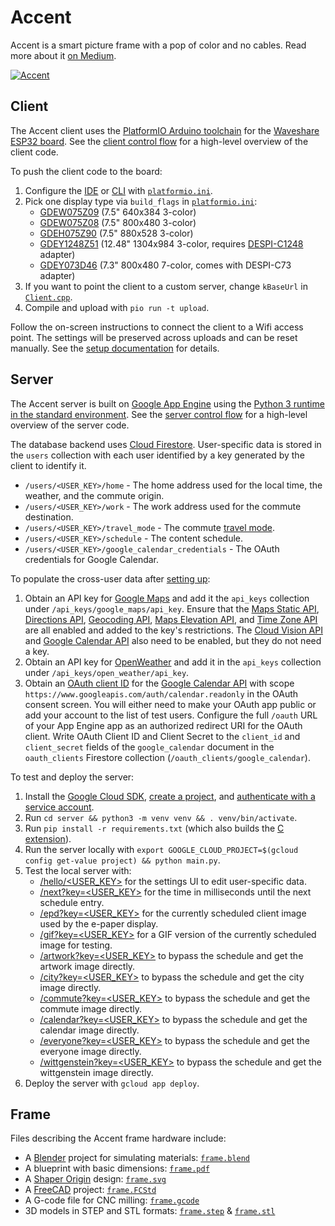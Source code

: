 # Accent

Accent is a smart picture frame with a pop of color and no cables. Read more about it [on Medium](https://accent.ink/info).

[![Accent](accent.gif)](https://accent.ink)

## Client

The Accent client uses the [PlatformIO Arduino toolchain](https://platformio.org) for the [Waveshare ESP32 board](https://www.waveshare.com/wiki/E-Paper_ESP32_Driver_Board). See the [client control flow](client/README.md) for a high-level overview of the client code.

To push the client code to the board:
1. Configure the [IDE](https://platformio.org/platformio-ide) or [CLI](https://platformio.org/install/cli) with [`platformio.ini`](client/platformio.ini).
2. Pick one display type via `build_flags` in [`platformio.ini`](client/platformio.ini):
   - [GDEW075Z09](https://www.e-paper-display.com/products_detail/productId=324.html)  (7.5" 640x384 3-color)
   - [GDEW075Z08](https://www.e-paper-display.com/products_detail/productId=457.html) (7.5" 800x480 3-color)
   - [GDEH075Z90](https://www.good-display.com/product/344.html) (7.5" 880x528 3-color)
   - [GDEY1248Z51](https://www.good-display.com/product/422.html) (12.48" 1304x984 3-color, requires [DESPI-C1248](https://www.e-paper-display.com/products_detail/productId=418.html) adapter)
   - [GDEY073D46](https://www.good-display.com/product/442.html) (7.3" 800x480 7-color, comes with DESPI-C73 adapter)
3. If you want to point the client to a custom server, change `kBaseUrl` in [`Client.cpp`](client/src/Client.cpp).
4. Compile and upload with `pio run -t upload`.

Follow the on-screen instructions to connect the client to a Wifi access point. The settings will be preserved across uploads and can be reset manually. See the [setup documentation](https://accent.ink/setup) for details.

## Server

The Accent server is built on [Google App Engine](https://cloud.google.com/appengine/) using the [Python 3 runtime in the standard environment](https://cloud.google.com/appengine/docs/standard/python3/runtime). See the [server control flow](server/README.md) for a high-level overview of the server code.

The database backend uses [Cloud Firestore](https://firebase.google.com/products/firestore/). User-specific data is stored in the `users` collection with each user identified by a key generated by the client to identify it.
   - `/users/<USER_KEY>/home` - The home address used for the local time, the weather, and the commute origin.
   - `/users/<USER_KEY>/work` - The work address used for the commute destination.
   - `/users/<USER_KEY>/travel_mode` - The commute [travel mode](https://developers.google.com/maps/documentation/directions/intro#TravelModes).
   - `/users/<USER_KEY>/schedule` - The content schedule.
   - `/users/<USER_KEY>/google_calendar_credentials` - The OAuth credentials for Google Calendar.

To populate the cross-user data after [setting up](https://firebase.google.com/docs/firestore/quickstart):
1. Obtain an API key for [Google Maps](https://cloud.google.com/maps-platform) and add it the `api_keys` collection under `/api_keys/google_maps/api_key`. Ensure that the [Maps Static API](https://console.cloud.google.com/apis/library/static-maps-backend.googleapis.com), [Directions API](https://console.cloud.google.com/apis/library/directions-backend.googleapis.com), [Geocoding API](https://console.cloud.google.com/apis/library/geocoding-backend.googleapis.com), [Maps Elevation API](https://console.cloud.google.com/apis/library/elevation-backend.googleapis.com), and [Time Zone API](https://console.cloud.google.com/apis/library/timezone-backend.googleapis.com) are all enabled and added to the key's restrictions. The [Cloud Vision API](https://console.cloud.google.com/apis/library/vision.googleapis.com) and [Google Calendar API](https://console.cloud.google.com/apis/library/calendar-json.googleapis.com) also need to be enabled, but they do not need a key.
2. Obtain an API key for [OpenWeather](https://openweathermap.org/guide) and add it in the `api_keys` collection under `/api_keys/open_weather/api_key`.
3. Obtain an [OAuth client ID](https://console.developers.google.com/apis/credentials) for the [Google Calendar API](https://developers.google.com/calendar/quickstart/python) with scope `https://www.googleapis.com/auth/calendar.readonly` in the OAuth consent screen. You will either need to make your OAuth app public or add your account to the list of test users. Configure the full `/oauth` URL of your App Engine app as an authorized redirect URI for the OAuth client. Write OAuth Client ID and Client Secret to the `client_id` and `client_secret` fields of the `google_calendar` document in the `oauth_clients` Firestore collection (`/oauth_clients/google_calendar`).

To test and deploy the server:
1. Install the [Google Cloud SDK](https://cloud.google.com/sdk/docs/), [create a project](https://cloud.google.com/resource-manager/docs/creating-managing-projects), and [authenticate with a service account](https://cloud.google.com/docs/authentication/getting-started).
2. Run `cd server && python3 -m venv venv && . venv/bin/activate`.
3. Run `pip install -r requirements.txt` (which also builds the [C extension](server/dithering_extension)).
4. Run the server locally with `export GOOGLE_CLOUD_PROJECT=$(gcloud config get-value project) && python main.py`.
5. Test the local server with:
   - [/hello/<USER_KEY>](http://localhost:8080/hello/<USER_KEY>) for the settings UI to edit user-specific data.
   - [/next?key=<USER_KEY>](http://localhost:8080/next?key=<USER_KEY>) for the time in milliseconds until the next schedule entry.
   - [/epd?key=<USER_KEY>](http://localhost:8080/epd?key=<USER_KEY>) for the currently scheduled client image used by the e-paper display.
   - [/gif?key=<USER_KEY>](http://localhost:8080/gif?key=<USER_KEY>) for a GIF version of the currently scheduled image for testing.
   - [/artwork?key=<USER_KEY>](http://localhost:8080/artwork?key=<USER_KEY>) to bypass the schedule and get the artwork image directly.
   - [/city?key=<USER_KEY>](http://localhost:8080/city?key=<USER_KEY>) to bypass the schedule and get the city image directly.
   - [/commute?key=<USER_KEY>](http://localhost:8080/commute?key=<USER_KEY>) to bypass the schedule and get the commute image directly.
   - [/calendar?key=<USER_KEY>](http://localhost:8080/calendar?key=<USER_KEY>) to bypass the schedule and get the calendar image directly.
   - [/everyone?key=<USER_KEY>](http://localhost:8080/everyone?key=<USER_KEY>) to bypass the schedule and get the everyone image directly.
   - [/wittgenstein?key=<USER_KEY>](http://localhost:8080/wittgenstein?key=<USER_KEY>) to bypass the schedule and get the wittgenstein image directly.
6. Deploy the server with `gcloud app deploy`.

## Frame

Files describing the Accent frame hardware include:
- A [Blender](https://www.blender.org/) project for simulating materials: [`frame.blend`](frame/frame.blend)
- A blueprint with basic dimensions: [`frame.pdf`](frame/frame.pdf)
- A [Shaper Origin](https://www.shapertools.com/) design: [`frame.svg`](frame/frame.svg)
- A [FreeCAD](https://www.freecadweb.org/) project: [`frame.FCStd`](frame/frame.FCStd)
- A G-code file for CNC milling: [`frame.gcode`](frame/frame.gcode)
- 3D models in STEP and STL formats: [`frame.step`](frame/frame.step) & [`frame.stl`](frame/frame.stl)
